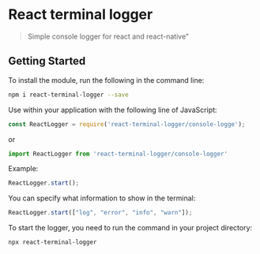 # React terminal logger
> Simple console logger for react and react-native"

## Getting Started
To install the module, run the following in the command line:
```bash
npm i react-terminal-logger --save
```
Use within your application with the following line of JavaScript:
```js
const ReactLogger = require('react-terminal-logger/console-logge');
```
or
```js
import ReactLogger from 'react-terminal-logger/console-logger'
```
Example:
```js
ReactLogger.start();
```
You can specify what information to show in the terminal:
```js
ReactLogger.start(["log", "error", "info", "warn"]);
```
To start the logger, you need to run the command in your project directory:
```bash
npx react-terminal-logger
```
